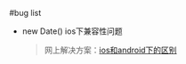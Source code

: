 #bug list

- new Date() ios下兼容性问题
    > 网上解决方案：[ios和android下的区别](http://www.cnblogs.com/jun3101s/p/5585652.html)
